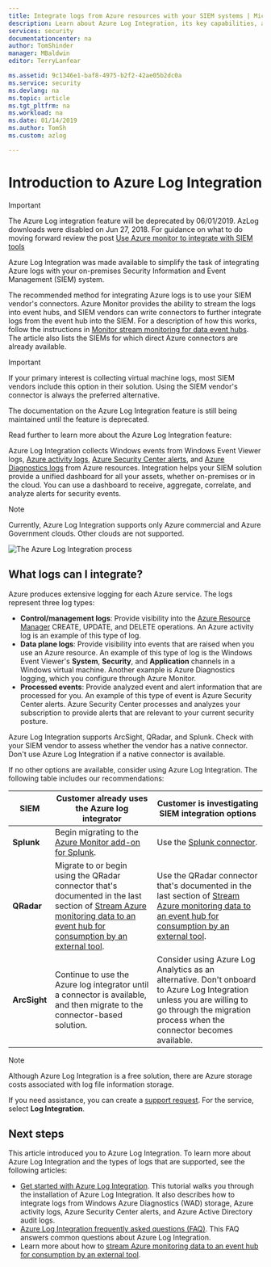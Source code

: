 ```yaml
---
title: Integrate logs from Azure resources with your SIEM systems | Microsoft Docs
description: Learn about Azure Log Integration, its key capabilities, and how it works.
services: security
documentationcenter: na
author: TomShinder
manager: MBaldwin
editor: TerryLanfear

ms.assetid: 9c1346e1-baf8-4975-b2f2-42ae05b2dc0a
ms.service: security
ms.devlang: na
ms.topic: article
ms.tgt_pltfrm: na
ms.workload: na
ms.date: 01/14/2019
ms.author: TomSh
ms.custom: azlog

---
```

# Introduction to Azure Log Integration

>[!IMPORTANT]
> The Azure Log integration feature will be deprecated by 06/01/2019. AzLog downloads were disabled on Jun 27, 2018. For guidance on what to do moving forward review the post [Use Azure monitor to integrate with SIEM tools](https://azure.microsoft.com/blog/use-azure-monitor-to-integrate-with-siem-tools/) 

Azure Log Integration was made available to simplify the task of integrating Azure logs with your on-premises Security Information and Event Management (SIEM) system.

 The recommended method for integrating Azure logs is to use your SIEM vendor's connectors. Azure Monitor provides the ability to stream the logs into event hubs, and SIEM vendors can write connectors to further integrate logs from the event hub into the SIEM.  For a description of how this works, follow the instructions in [Monitor stream monitoring for data event hubs](../azure-monitor/platform/stream-monitoring-data-event-hubs.md). The article also lists the SIEMs for which direct Azure connectors are already available.  

> [!IMPORTANT]
> If your primary interest is collecting virtual machine logs, most SIEM vendors include this option in their solution. Using the SIEM vendor's connector is always the preferred alternative.

The documentation on the Azure Log Integration feature is still being maintained until the feature is deprecated.

Read further to learn more about the Azure Log Integration feature:

Azure Log Integration collects Windows events from Windows Event Viewer logs, [Azure activity logs](../azure-monitor/platform/activity-logs-overview.md), [Azure Security Center alerts](../security-center/security-center-intro.md), and [Azure Diagnostics logs](../azure-monitor/platform/diagnostic-logs-overview.md) from Azure resources. Integration helps your SIEM solution provide a unified dashboard for all your assets, whether on-premises or in the cloud. You can use a dashboard to receive, aggregate, correlate, and analyze alerts for security events.

> [!NOTE]
> Currently, Azure Log Integration supports only Azure commercial and Azure Government clouds. Other clouds are not supported.

![The Azure Log Integration process][1]

## What logs can I integrate?

Azure produces extensive logging for each Azure service. The logs represent three log types:

* **Control/management logs**: Provide visibility into the [Azure Resource Manager](../azure-resource-manager/resource-group-overview.md) CREATE, UPDATE, and DELETE operations. An Azure activity log is an example of this type of log.
* **Data plane logs**: Provide visibility into events that are raised when you use an Azure resource. An example of this type of log is the Windows Event Viewer's **System**, **Security**, and **Application** channels in a Windows virtual machine. Another example is Azure Diagnostics logging, which you configure through Azure Monitor.
* **Processed events**: Provide analyzed event and alert information that are processed for you. An example of this type of event is Azure Security Center alerts. Azure Security Center processes and analyzes your subscription to provide alerts that are relevant to your current security posture.

Azure Log Integration supports ArcSight, QRadar, and Splunk. Check with your SIEM vendor to assess whether the vendor has a native connector. Don't use Azure Log Integration if a native connector is available.

If no other options are available, consider using Azure Log Integration. The following table includes our recommendations:

|SIEM | Customer already uses the Azure log integrator | Customer is investigating SIEM integration options|
|---------|--------------------------|-------------------------------------------|
|**Splunk** | Begin migrating to the [Azure Monitor add-on for Splunk](https://splunkbase.splunk.com/app/3534/). | Use the [Splunk connector](https://splunkbase.splunk.com/app/3534/). |
|**QRadar** | Migrate to or begin using the QRadar connector that's documented in the last section of [Stream Azure monitoring data to an event hub for consumption by an external tool](../azure-monitor/platform/stream-monitoring-data-event-hubs.md). | Use the QRadar connector that's documented in the last section of [Stream Azure monitoring data to an event hub for consumption by an external tool](../azure-monitor/platform/stream-monitoring-data-event-hubs.md). |
|**ArcSight** | Continue to use the Azure log integrator until a connector is available, and then migrate to the connector-based solution.  | Consider using Azure Log Analytics as an alternative. Don't onboard to Azure Log Integration unless you are willing to go through the migration process when the connector becomes available. |

> [!NOTE]
> Although Azure Log Integration is a free solution, there are Azure storage costs associated with log file information storage.

If you need assistance, you can create a [support request](../azure-supportability/how-to-create-azure-support-request.md). For the service, select **Log Integration**.

## Next steps

This article introduced you to Azure Log Integration. To learn more about Azure Log Integration and the types of logs that are supported, see the following articles:

* [Get started with Azure Log Integration](security-azure-log-integration-get-started.md). This tutorial walks you through the installation of Azure Log Integration. It also describes how to integrate logs from Windows Azure Diagnostics (WAD) storage, Azure activity logs, Azure Security Center alerts, and Azure Active Directory audit logs.
* [Azure Log Integration frequently asked questions (FAQ)](security-azure-log-integration-faq.md). This FAQ answers common questions about Azure Log Integration.
* Learn more about how to [stream Azure monitoring data to an event hub for consumption by an external tool](../azure-monitor/platform/stream-monitoring-data-event-hubs.md).

<!--Image references-->
[1]: ./media/security-azure-log-integration-overview/azure-log-integration.png
